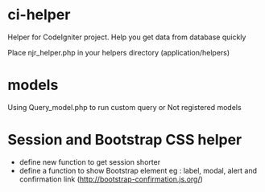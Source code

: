 # ci-helper
Helper for CodeIgniter project. Help you get data from database quickly

Place njr_helper.php in your helpers directory (application/helpers)

# models
Using Query_model.php to run custom query or Not registered models

# Session and Bootstrap CSS helper
- define new function to get session shorter
- define a function to show Bootstrap element eg : label, modal, alert and confirmation link (http://bootstrap-confirmation.js.org/)


